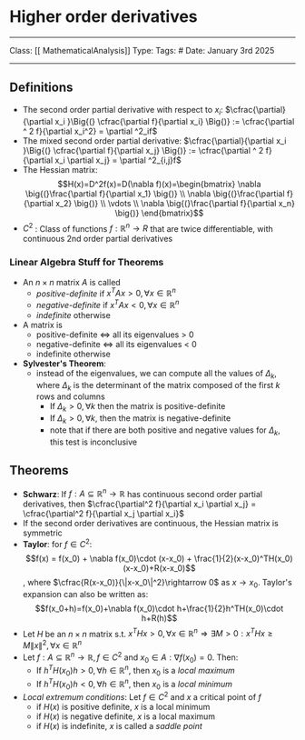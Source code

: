 # Higher order derivatives
___
Class: [[ MathematicalAnalysis]]
Type: 
Tags: # 
Date: January 3rd 2025
___

## Definitions 
- The second order partial derivative with respect to $x_i$: $\cfrac{\partial}{\partial x_i }\Big{(} \cfrac{\partial f}{\partial x_i} \Big{)} := \cfrac{\partial ^ 2 f}{\partial x_i^2} = \partial ^2_if$
- The mixed second order partial derivative: $\cfrac{\partial}{\partial x_i }\Big{(} \cfrac{\partial f}{\partial x_j} \Big{)} := \cfrac{\partial ^ 2 f}{\partial x_i \partial x_j} = \partial ^2_{i,j}f$ 
- The Hessian matrix: $$H(x)=D^2f(x)=D(\nabla f)(x)=\begin{bmatrix} \nabla \big{(}\frac{\partial f}{\partial x_1} \big{)} \\ \nabla \big{(}\frac{\partial f}{\partial x_2} \big{)} \\ \vdots \\ \nabla \big{(}\frac{\partial f}{\partial x_n} \big{)} \end{bmatrix}$$
- $C^2$ : Class of functions $f : \mathbb{R}^n \rightarrow R$ that are twice differentiable, with continuous 2nd order partial derivatives
### Linear Algebra Stuff for Theorems
- An $n \times n$ matrix $A$ is called 
	- *positive-definite* if $x^T A x > 0, \forall x \in \mathbb{R}^n$
	- *negative-definite* if $x^T A x < 0, \forall x \in \mathbb{R}^n$
	- *indefinite* otherwise
- A matrix is 
	- positive-definite $\iff$ all its eigenvalues > 0
	- negative-definite $\iff$ all its eigenvalues < 0
	- indefinite otherwise
- **Sylvester's Theorem**:
	- instead of the eigenvalues, we can compute all the values of $\Delta_k$, where $\Delta _ k$ is the determinant of the matrix composed of the first $k$ rows and columns
		- If $\Delta_k > 0, \forall k$ then the matrix is positive-definite
		- If $\Delta_k > 0, \forall k$, then the matrix is negative-definite
		- note that if there are both positive and negative values for $\Delta_k$, this test is inconclusive

## Theorems
- **Schwarz**: If $f : A \subseteq \mathbb{R}^n \rightarrow \mathbb{R}$ has continuous second order partial derivatives, then $\cfrac{\partial^2 f}{\partial x_i \partial x_j} = \cfrac{\partial^2 f}{\partial x_j \partial x_i}$
- If the second order derivatives are continuous, the Hessian matrix is symmetric
- **Taylor**: for $f \in C^2$: $$f(x) = f(x_0) + \nabla f(x_0)\cdot (x-x_0) + \frac{1}{2}(x-x_0)^TH(x_0)(x-x_0)+R(x-x_0)$$, where $\cfrac{R(x-x_0)}{\|x-x_0\|^2}\rightarrow 0$ as $x \rightarrow x_0$. Taylor's expansion can also be written as: $$f(x_0+h)=f(x_0)+\nabla f(x_0)\cdot h+\frac{1}{2}h^TH(x_0)\cdot h+R(h)$$
- Let $H$ be an $n \times n$ matrix s.t. $x^T H x > 0, \forall x \in \mathbb{R}^n$$\Rightarrow \exists M > 0: x^T H x \geq M \|x\|^2, \forall x \in \mathbb{R}^n$ 
- Let $f : A \subseteq \mathbb{R}^n \rightarrow \mathbb{R}, f \in C^2$ and $x_0 \in A : \nabla f(x_0) = 0$. Then:
	- If $h^T H(x_0) h > 0, \forall h \in \mathbb{R}^n$, then $x_0$ is a *local maximum*
	-  If $h^T H(x_0) h < 0, \forall h \in \mathbb{R}^n$, then $x_0$ is a *local minimum*
- *Local extremum conditions*: Let $f \in C^2$ and $x$ a critical point of $f$
	- if $H(x)$ is positive definite, $x$ is a local minimum
	- if $H(x)$ is negative definite, $x$ is a local maximum
	- if $H(x)$ is indefinite, $x$ is called a *saddle point*